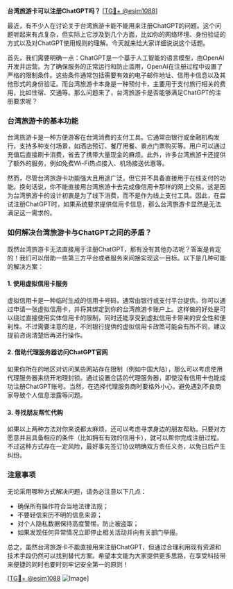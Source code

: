 **台湾旅游卡可以注册ChatGPT吗？** [[TG💪+ @esim1088](https://t.me/s/esim1088)]

最近，有不少人在讨论关于台湾旅游卡能不能用来注册ChatGPT的问题。这个问题听起来有点复杂，但实际上它涉及到几个方面，比如你的网络环境、身份验证的方式以及对ChatGPT使用规则的理解。今天就来给大家详细说说这个话题。

首先，我们需要明确一点：ChatGPT是一个基于人工智能的语言模型，由OpenAI开发并运营。为了确保服务的正常运行和防止滥用，OpenAI在注册过程中设置了严格的限制条件。这些条件通常包括需要有效的电子邮件地址、信用卡信息以及其他形式的身份验证。而台湾旅游卡本身是一种预付卡，主要用于支付旅行相关的费用，比如住宿、交通等。那么问题来了，台湾旅游卡是否能够满足ChatGPT的注册要求呢？

### 台湾旅游卡的基本功能

台湾旅游卡是一种方便游客在台湾消费的支付工具。它通常由银行或金融机构发行，支持多种支付场景，如酒店预订、餐厅用餐、景点门票购买等。用户可以通过充值后直接刷卡消费，省去了携带大量现金的麻烦。此外，许多台湾旅游卡还提供了额外的服务，例如免费Wi-Fi热点接入、机场接送优惠等。

然而，尽管台湾旅游卡功能强大且用途广泛，但它并不具备直接用于在线支付的功能。换句话说，你不能直接用台湾旅游卡去完成像信用卡那样的网上交易。这是因为台湾旅游卡的设计初衷是为了线下消费，而不是作为线上支付工具。因此，在尝试注册ChatGPT时，如果系统要求提供信用卡信息，那么台湾旅游卡显然是无法满足这一需求的。

### 如何解决台湾旅游卡与ChatGPT之间的矛盾？

既然台湾旅游卡无法直接用于注册ChatGPT，那有没有其他办法呢？答案是肯定的！我们可以借助一些第三方平台或者服务来间接实现这一目标。以下是几种可能的解决方案：

#### 1. 使用虚拟信用卡服务
虚拟信用卡是一种临时生成的信用卡号码，通常由银行或支付平台提供。你可以通过申请一张虚拟信用卡，并将其绑定到你的台湾旅游卡账户上。这样做的好处是可以绕过直接使用实体信用卡的限制，同时还能享受到虚拟信用卡带来的安全性和便利性。不过需要注意的是，不同银行提供的虚拟信用卡政策可能会有所不同，建议提前咨询清楚后再进行操作。

#### 2. 借助代理服务器访问ChatGPT官网
如果你所在的地区对访问某些网站存在限制（例如中国大陆），那么可以考虑使用代理服务器来绕开地理封锁。通过设置合适的代理服务器，即使没有信用卡也能成功注册ChatGPT账号。当然，在选择代理服务商时要格外小心，避免遇到不良商家导致个人信息泄露等问题。

#### 3. 寻找朋友帮忙代购
如果以上两种方法对你来说都太麻烦，还可以考虑寻求身边的朋友帮助。只要对方愿意并且具备相应的条件（比如拥有有效的信用卡），就可以帮你完成注册过程。不过这种方式存在一定风险，最好事先签订协议明确双方责任义务，以免日后产生纠纷。

### 注意事项

无论采用哪种方式解决问题，请务必注意以下几点：
- 确保所有操作符合当地法律法规；
- 不要轻信来历不明的信息来源；
- 对个人隐私数据保持高度警惕，防止被盗取；
- 如果发现任何异常情况立即停止相关活动并向有关部门举报。

总之，虽然台湾旅游卡不能直接用来注册ChatGPT，但通过合理利用现有资源和技术手段仍然可以找到替代方案。希望本文能为大家提供更多思路，在享受科技带来便捷的同时也要时刻牢记安全第一的原则！

[[TG💪+ @esim1088](https://t.me/s/esim1088) ![Image](https://i.postimg.cc/4NQfJmqS/Snipaste-2025-05-13-00-14-12.png)]